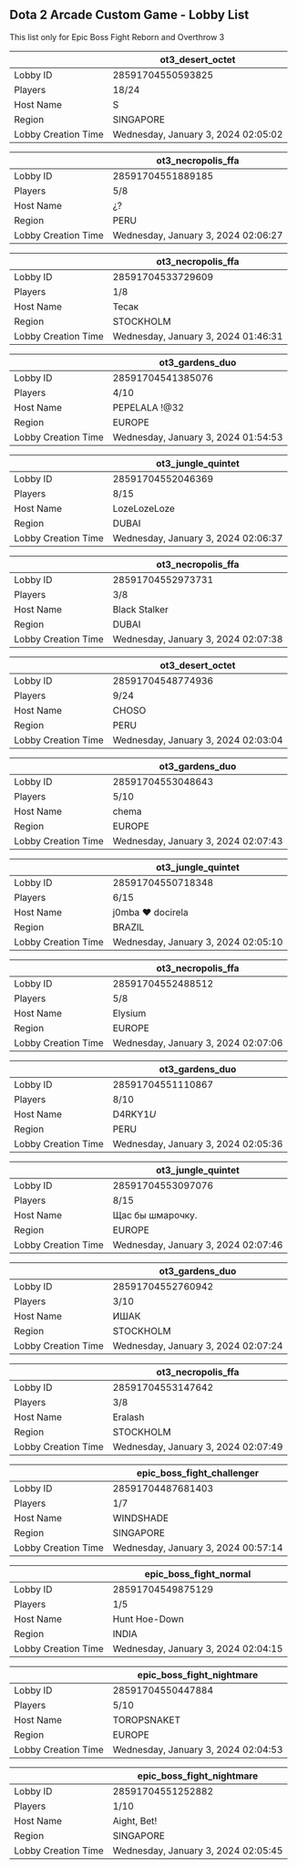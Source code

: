 ## Dota 2 Arcade Custom Game - Lobby List

This list only for Epic Boss Fight Reborn and Overthrow 3

|  | ot3_desert_octet |
| ------ | ------ |
| Lobby ID | 28591704550593825 |
| Players | 18/24 |
| Host Name | S |
| Region | SINGAPORE |
| Lobby Creation Time | Wednesday, January 3, 2024 02:05:02 |


|  | ot3_necropolis_ffa |
| ------ | ------ |
| Lobby ID | 28591704551889185 |
| Players | 5/8 |
| Host Name | ¿? |
| Region | PERU |
| Lobby Creation Time | Wednesday, January 3, 2024 02:06:27 |


|  | ot3_necropolis_ffa |
| ------ | ------ |
| Lobby ID | 28591704533729609 |
| Players | 1/8 |
| Host Name | Тесак |
| Region | STOCKHOLM |
| Lobby Creation Time | Wednesday, January 3, 2024 01:46:31 |


|  | ot3_gardens_duo |
| ------ | ------ |
| Lobby ID | 28591704541385076 |
| Players | 4/10 |
| Host Name | PEPELALA !@32 |
| Region | EUROPE |
| Lobby Creation Time | Wednesday, January 3, 2024 01:54:53 |


|  | ot3_jungle_quintet |
| ------ | ------ |
| Lobby ID | 28591704552046369 |
| Players | 8/15 |
| Host Name | LozeLozeLoze |
| Region | DUBAI |
| Lobby Creation Time | Wednesday, January 3, 2024 02:06:37 |


|  | ot3_necropolis_ffa |
| ------ | ------ |
| Lobby ID | 28591704552973731 |
| Players | 3/8 |
| Host Name | Black Stalker |
| Region | DUBAI |
| Lobby Creation Time | Wednesday, January 3, 2024 02:07:38 |


|  | ot3_desert_octet |
| ------ | ------ |
| Lobby ID | 28591704548774936 |
| Players | 9/24 |
| Host Name | CHOSO |
| Region | PERU |
| Lobby Creation Time | Wednesday, January 3, 2024 02:03:04 |


|  | ot3_gardens_duo |
| ------ | ------ |
| Lobby ID | 28591704553048643 |
| Players | 5/10 |
| Host Name | chema |
| Region | EUROPE |
| Lobby Creation Time | Wednesday, January 3, 2024 02:07:43 |


|  | ot3_jungle_quintet |
| ------ | ------ |
| Lobby ID | 28591704550718348 |
| Players | 6/15 |
| Host Name | j0mba ♥ docirela |
| Region | BRAZIL |
| Lobby Creation Time | Wednesday, January 3, 2024 02:05:10 |


|  | ot3_necropolis_ffa |
| ------ | ------ |
| Lobby ID | 28591704552488512 |
| Players | 5/8 |
| Host Name | Elysium |
| Region | EUROPE |
| Lobby Creation Time | Wednesday, January 3, 2024 02:07:06 |


|  | ot3_gardens_duo |
| ------ | ------ |
| Lobby ID | 28591704551110867 |
| Players | 8/10 |
| Host Name | D4RKY1$U$ |
| Region | PERU |
| Lobby Creation Time | Wednesday, January 3, 2024 02:05:36 |


|  | ot3_jungle_quintet |
| ------ | ------ |
| Lobby ID | 28591704553097076 |
| Players | 8/15 |
| Host Name | Щас бы шмарочку. |
| Region | EUROPE |
| Lobby Creation Time | Wednesday, January 3, 2024 02:07:46 |


|  | ot3_gardens_duo |
| ------ | ------ |
| Lobby ID | 28591704552760942 |
| Players | 3/10 |
| Host Name | ИШАК |
| Region | STOCKHOLM |
| Lobby Creation Time | Wednesday, January 3, 2024 02:07:24 |


|  | ot3_necropolis_ffa |
| ------ | ------ |
| Lobby ID | 28591704553147642 |
| Players | 3/8 |
| Host Name | Eralash |
| Region | STOCKHOLM |
| Lobby Creation Time | Wednesday, January 3, 2024 02:07:49 |


|  | epic_boss_fight_challenger |
| ------ | ------ |
| Lobby ID | 28591704487681403 |
| Players | 1/7 |
| Host Name | WINDSHADE |
| Region | SINGAPORE |
| Lobby Creation Time | Wednesday, January 3, 2024 00:57:14 |


|  | epic_boss_fight_normal |
| ------ | ------ |
| Lobby ID | 28591704549875129 |
| Players | 1/5 |
| Host Name | Hunt Hoe-Down |
| Region | INDIA |
| Lobby Creation Time | Wednesday, January 3, 2024 02:04:15 |


|  | epic_boss_fight_nightmare |
| ------ | ------ |
| Lobby ID | 28591704550447884 |
| Players | 5/10 |
| Host Name | TOROPSNAKET |
| Region | EUROPE |
| Lobby Creation Time | Wednesday, January 3, 2024 02:04:53 |


|  | epic_boss_fight_nightmare |
| ------ | ------ |
| Lobby ID | 28591704551252882 |
| Players | 1/10 |
| Host Name | Aight, Bet! |
| Region | SINGAPORE |
| Lobby Creation Time | Wednesday, January 3, 2024 02:05:45 |


